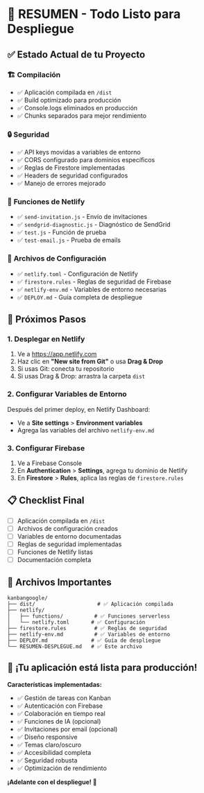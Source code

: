# 🎯 RESUMEN - Todo Listo para Despliegue

## ✅ Estado Actual de tu Proyecto

### 🏗️ **Compilación**
- ✅ Aplicación compilada en `/dist`
- ✅ Build optimizado para producción
- ✅ Console.logs eliminados en producción
- ✅ Chunks separados para mejor rendimiento

### 🔒 **Seguridad**
- ✅ API keys movidas a variables de entorno
- ✅ CORS configurado para dominios específicos
- ✅ Reglas de Firestore implementadas
- ✅ Headers de seguridad configurados
- ✅ Manejo de errores mejorado

### 🚀 **Funciones de Netlify**
- ✅ `send-invitation.js` - Envío de invitaciones
- ✅ `sendgrid-diagnostic.js` - Diagnóstico de SendGrid
- ✅ `test.js` - Función de prueba
- ✅ `test-email.js` - Prueba de emails

### 📁 **Archivos de Configuración**
- ✅ `netlify.toml` - Configuración de Netlify
- ✅ `firestore.rules` - Reglas de seguridad de Firebase
- ✅ `netlify-env.md` - Variables de entorno necesarias
- ✅ `DEPLOY.md` - Guía completa de despliegue

## 🎯 **Próximos Pasos**

### 1. **Desplegar en Netlify**
1. Ve a https://app.netlify.com
2. Haz clic en **"New site from Git"** o usa **Drag & Drop**
3. Si usas Git: conecta tu repositorio
4. Si usas Drag & Drop: arrastra la carpeta `dist`

### 2. **Configurar Variables de Entorno**
Después del primer deploy, en Netlify Dashboard:
- Ve a **Site settings** > **Environment variables**
- Agrega las variables del archivo `netlify-env.md`

### 3. **Configurar Firebase**
1. Ve a Firebase Console
2. En **Authentication** > **Settings**, agrega tu dominio de Netlify
3. En **Firestore** > **Rules**, aplica las reglas de `firestore.rules`

## 📋 **Checklist Final**

- [ ] Aplicación compilada en `/dist`
- [ ] Archivos de configuración creados
- [ ] Variables de entorno documentadas
- [ ] Reglas de seguridad implementadas
- [ ] Funciones de Netlify listas
- [ ] Documentación completa

## 🔧 **Archivos Importantes**

```
kanbangoogle/
├── dist/                    # ✅ Aplicación compilada
├── netlify/
│   ├── functions/          # ✅ Funciones serverless
│   └── netlify.toml       # ✅ Configuración
├── firestore.rules         # ✅ Reglas de seguridad
├── netlify-env.md          # ✅ Variables de entorno
├── DEPLOY.md              # ✅ Guía de despliegue
└── RESUMEN-DESPLEGUE.md   # ✅ Este archivo
```

## 🚀 **¡Tu aplicación está lista para producción!**

**Características implementadas:**
- ✅ Gestión de tareas con Kanban
- ✅ Autenticación con Firebase
- ✅ Colaboración en tiempo real
- ✅ Funciones de IA (opcional)
- ✅ Invitaciones por email (opcional)
- ✅ Diseño responsive
- ✅ Temas claro/oscuro
- ✅ Accesibilidad completa
- ✅ Seguridad robusta
- ✅ Optimización de rendimiento

**¡Adelante con el despliegue! 🎉**
